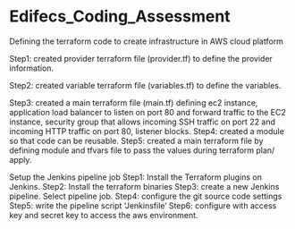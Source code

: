 # Edifecs_Coding_Assessment

Defining the terraform code to create infrastructure in AWS cloud platform

Step1: created provider terraform file (provider.tf) to define the provider information.

Step2: created variable terraform file (variables.tf) to define the variables.

Step3: created a main terraform file (main.tf) defining ec2 instance, application load balancer to listen on port 80 and forward traffic to the EC2 instance, security group that allows incoming SSH traffic on port 22 and incoming HTTP traffic on port 80, listener blocks.
Step4: created a module so that code can be reusable.
Step5: created a main terraform file by defining module and tfvars file to pass the values during terraform plan/ apply.

Setup the Jenkins pipeline job
Step1: Install the Terraform plugins on Jenkins.
Step2: Install the terraform binaries
Step3: create a new Jenkins pipeline. Select pipeline job.
Step4: configure the git source code settings
Step5: write the pipeline script ‘Jenkinsfile’
Step6: configure with access key and secret key to access the aws environment.
